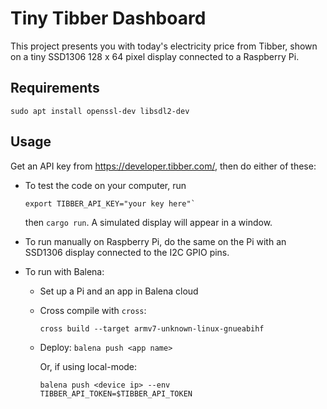 # Tiny Tibber Dashboard

This project presents you with today's electricity price from Tibber, shown on a tiny SSD1306 128 x 64 pixel display connected to a Raspberry Pi.

## Requirements

``` shell
sudo apt install openssl-dev libsdl2-dev
```

## Usage

Get an API key from <https://developer.tibber.com/>,
then do either of these:

* To test the code on your computer, run

    ``` shell
    export TIBBER_API_KEY="your key here"`
    ```

    then `cargo run`. A simulated display will appear in a window.
* To run manually on Raspberry Pi, do the same on the Pi with an SSD1306 display connected to the I2C GPIO pins.
* To run with Balena:

  * Set up a Pi and an app in Balena cloud
  * Cross compile with `cross`:

    ``` shell
    cross build --target armv7-unknown-linux-gnueabihf
    ```

  * Deploy: `balena push <app name>`

    Or, if using local-mode:

    ``` shell
    balena push <device ip> --env TIBBER_API_TOKEN=$TIBBER_API_TOKEN
    ```
